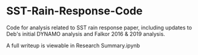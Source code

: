 # SST-Rain-Response-Code
Code for analysis related to SST rain response paper, including updates to Deb's initial DYNAMO analysis and Falkor 2016 & 2019 analysis.

A full writeup is viewable in Research Summary.ipynb